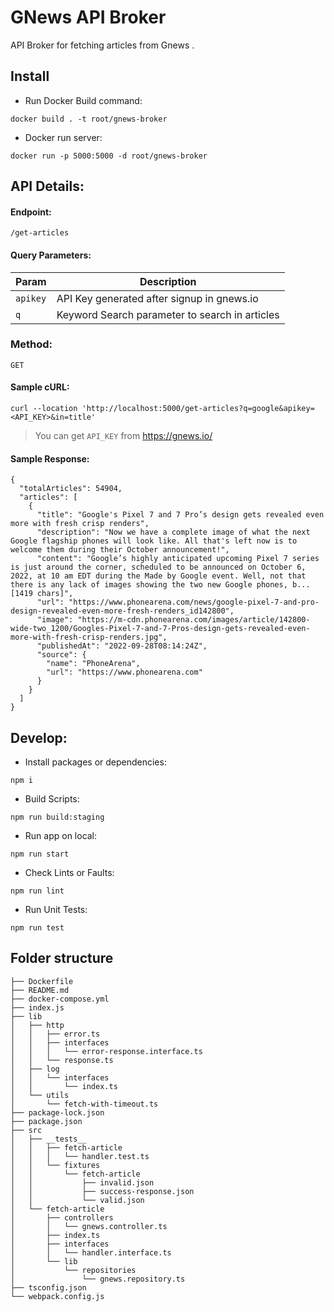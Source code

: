 

# GNews API Broker

API Broker for fetching articles from Gnews .

## Install
- Run Docker Build command:

`docker build . -t root/gnews-broker `

- Docker run server:

`docker run -p 5000:5000 -d root/gnews-broker`


## API Details:
#### Endpoint:
`/get-articles`

#### Query Parameters:
| Param | Description |
|--|--|
| `apikey` | API Key generated after signup in gnews.io  |
| `q` | Keyword Search parameter to search in articles |


### Method:
`GET`

#### Sample cURL:
```
curl --location 'http://localhost:5000/get-articles?q=google&apikey=<API_KEY>&in=title'
```

> You can get `API_KEY` from https://gnews.io/

#### Sample Response:

```
{
  "totalArticles": 54904,
  "articles": [
    {
      "title": "Google's Pixel 7 and 7 Pro’s design gets revealed even more with fresh crisp renders",
      "description": "Now we have a complete image of what the next Google flagship phones will look like. All that's left now is to welcome them during their October announcement!",
      "content": "Google’s highly anticipated upcoming Pixel 7 series is just around the corner, scheduled to be announced on October 6, 2022, at 10 am EDT during the Made by Google event. Well, not that there is any lack of images showing the two new Google phones, b... [1419 chars]",
      "url": "https://www.phonearena.com/news/google-pixel-7-and-pro-design-revealed-even-more-fresh-renders_id142800",
      "image": "https://m-cdn.phonearena.com/images/article/142800-wide-two_1200/Googles-Pixel-7-and-7-Pros-design-gets-revealed-even-more-with-fresh-crisp-renders.jpg",
      "publishedAt": "2022-09-28T08:14:24Z",
      "source": {
        "name": "PhoneArena",
        "url": "https://www.phonearena.com"
      }
    }
  ]
}
```


## Develop:

- Install packages or dependencies:

`npm i`

- Build Scripts:

`npm run build:staging`

- Run app on local:

`npm run start`

- Check Lints or Faults:

`npm run lint`

- Run Unit Tests:

`npm run test`


## Folder structure

```
├── Dockerfile
├── README.md
├── docker-compose.yml
├── index.js
├── lib
│   ├── http
│   │   ├── error.ts
│   │   ├── interfaces
│   │   │   └── error-response.interface.ts
│   │   └── response.ts
│   ├── log
│   │   └── interfaces
│   │       └── index.ts
│   └── utils
│       └── fetch-with-timeout.ts
├── package-lock.json
├── package.json
├── src
│   ├── __tests__
│   │   ├── fetch-article
│   │   │   └── handler.test.ts
│   │   └── fixtures
│   │       └── fetch-article
│   │           ├── invalid.json
│   │           ├── success-response.json
│   │           └── valid.json
│   └── fetch-article
│       ├── controllers
│       │   └── gnews.controller.ts
│       ├── index.ts
│       ├── interfaces
│       │   └── handler.interface.ts
│       └── lib
│           └── repositories
│               └── gnews.repository.ts
├── tsconfig.json
└── webpack.config.js
```
